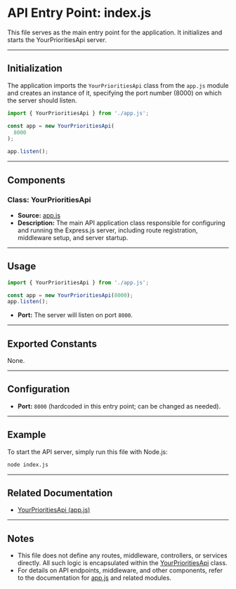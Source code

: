 # API Entry Point: index.js

This file serves as the main entry point for the application. It initializes and starts the YourPrioritiesApi server.

---

## Initialization

The application imports the `YourPrioritiesApi` class from the `app.js` module and creates an instance of it, specifying the port number (8000) on which the server should listen.

```typescript
import { YourPrioritiesApi } from './app.js';

const app = new YourPrioritiesApi(
  8000
);

app.listen();
```

---

## Components

### Class: YourPrioritiesApi

- **Source:** [app.js](./app.md)
- **Description:** The main API application class responsible for configuring and running the Express.js server, including route registration, middleware setup, and server startup.

---

## Usage

```typescript
import { YourPrioritiesApi } from './app.js';

const app = new YourPrioritiesApi(8000);
app.listen();
```

- **Port:** The server will listen on port `8000`.

---

## Exported Constants

None.

---

## Configuration

- **Port:** `8000` (hardcoded in this entry point; can be changed as needed).

---

## Example

To start the API server, simply run this file with Node.js:

```bash
node index.js
```

---

## Related Documentation

- [YourPrioritiesApi (app.js)](./app.md)

---

## Notes

- This file does not define any routes, middleware, controllers, or services directly. All such logic is encapsulated within the [YourPrioritiesApi](./app.md) class.
- For details on API endpoints, middleware, and other components, refer to the documentation for [app.js](./app.md) and related modules.